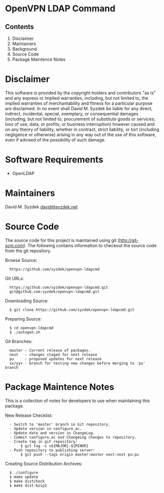 
OpenVPN LDAP Command
====================


Contents
--------

   1. Disclaimer
   2. Maintainers
   3. Background
   4. Source Code
   5. Package Maintence Notes


Disclaimer
==========

   This software is provided by the copyright holders and contributors "as
   is" and any express or implied warranties, including, but not limited to,
   the implied warranties of merchantability and fitness for a particular
   purpose are disclaimed. In no event shall David M. Syzdek be liable for
   any direct, indirect, incidental, special, exemplary, or consequential
   damages (including, but not limited to, procurement of substitute goods or
   services; loss of use, data, or profits; or business interruption) however
   caused and on any theory of liability, whether in contract, strict
   liability, or tort (including negligence or otherwise) arising in any way
   out of the use of this software, even if advised of the possibility of
   such damage.


Software Requirements
=====================

   * OpenLDAP


Maintainers
===========

   David M. Syzdek
   david@syzdek.net


Source Code
===========

   The source code for this project is maintained using git
   (http://git-scm.com).  The following contains information to checkout the
   source code from the git repository.

   Browse Source:

      https://github.com/syzdek/openvpn-ldapcmd

   Git URLs:

      https://github.com/syzdek/openvpn-ldapcmd.git
      git@github.com:syzdek/openvpn-ldapcmd.git

   Downloading Source:

      $ git clone https://github.com/syzdek/openvpn-ldapcmd.git

   Preparing Source:

      $ cd openvpn-ldapcmd
      $ ./autogen.sh

   Git Branches:

      master - Current release of packages.
      next   - changes staged for next release
      pu     - proposed updates for next release
      xx/yy+ - branch for testing new changes before merging to 'pu' branch


Package Maintence Notes
=======================

   This is a collection of notes for developers to use when maintaining this
   package.

   New Release Checklist:

      - Switch to 'master' branch in Git repository.
      - Update version in configure.ac.
      - Update date and version in ChangeLog.
      - Commit configure.ac and ChangeLog changes to repository.
      - Create tag in git repository:
           $ git tag -s v${MAJOR}.${MINOR}
      - Push repository to publishing server:
           $ git push --tags origin master:master next:next pu:pu

   Creating Source Distribution Archives:

      $ ./configure
      $ make update
      $ make distcheck
      $ make dist-bzip2

